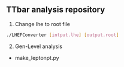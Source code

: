 ## TTbar analysis repository  


1. Change lhe to root file  
 
```bash
./LHEFConverter [intput.lhe] [output.root]
```  

  

2. Gen-Level analysis  
 - make_leptonpt.py
